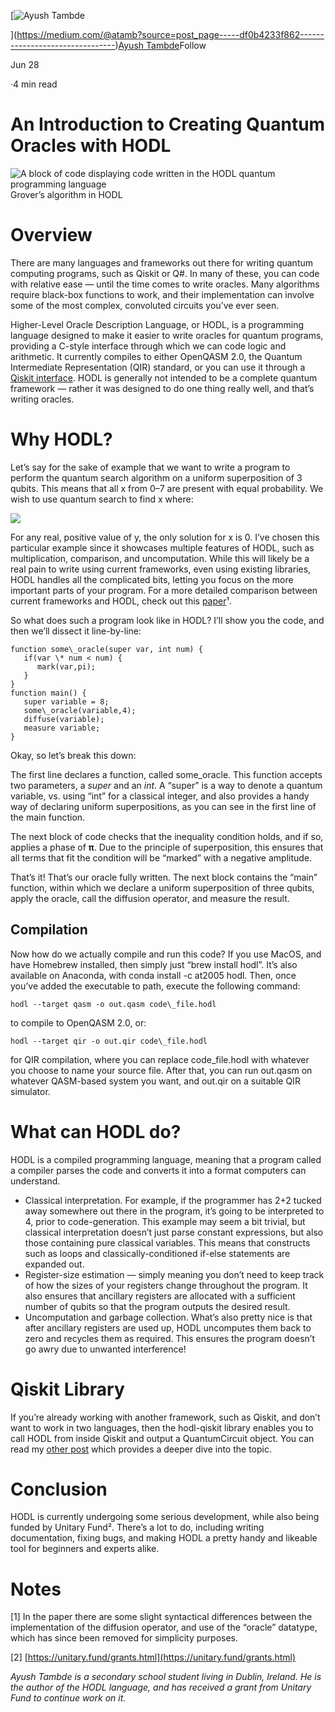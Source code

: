 [![Ayush Tambde](https://miro.medium.com/fit/c/96/96/1*HzoP0H_p6w03dx6YVNfwZQ.jpeg)

](https://medium.com/@atamb?source=post_page-----df0b4233f862--------------------------------)[Ayush Tambde](https://medium.com/@atamb?source=post_page-----df0b4233f862--------------------------------)Follow

Jun 28

·4 min read

An Introduction to Creating Quantum Oracles with HODL
=====================================================

![A block of code displaying code written in the HODL quantum programming language](https://miro.medium.com/max/1400/1*H80yBdaaV5mQcbGMPzeKbg.png)Grover’s algorithm in HODL

Overview
========

There are many languages and frameworks out there for writing quantum computing programs, such as Qiskit or Q#. In many of these, you can code with relative ease — until the time comes to write oracles. Many algorithms require black-box functions to work, and their implementation can involve some of the most complex, convoluted circuits you’ve ever seen.

Higher-Level Oracle Description Language, or HODL, is a programming language designed to make it easier to write oracles for quantum programs, providing a C-style interface through which we can code logic and arithmetic. It currently compiles to either OpenQASM 2.0, the Quantum Intermediate Representation (QIR) standard, or you can use it through a [Qiskit interface](http://google.com). HODL is generally not intended to be a complete quantum framework — rather it was designed to do one thing really well, and that’s writing oracles.

Why HODL?
=========

Let’s say for the sake of example that we want to write a program to perform the quantum search algorithm on a uniform superposition of 3 qubits. This means that all x from 0–7 are present with equal probability. We wish to use quantum search to find x where:

![](https://miro.medium.com/max/164/0*01BzEz2ZoZGka-xO.png)

For any real, positive value of y, the only solution for x is 0. I’ve chosen this particular example since it showcases multiple features of HODL, such as multiplication, comparison, and uncomputation. While this will likely be a real pain to write using current frameworks, even using existing libraries, HODL handles all the complicated bits, letting you focus on the more important parts of your program. For a more detailed comparison between current frameworks and HODL, check out this [paper](https://doi.org/10.48550/arXiv.2110.12487)¹.

So what does such a program look like in HODL? I’ll show you the code, and then we’ll dissect it line-by-line:

```
function some\_oracle(super var, int num) {  
   if(var \* num < num) {  
      mark(var,pi);  
   }  
}  
function main() {  
   super variable = 8;  
   some\_oracle(variable,4);  
   diffuse(variable);  
   measure variable;  
}
```

Okay, so let’s break this down:

The first line declares a function, called some\_oracle. This function accepts two parameters, a _super_ and an _int_. A “super” is a way to denote a quantum variable, vs. using “int” for a classical integer, and also provides a handy way of declaring uniform superpositions, as you can see in the first line of the main function.

The next block of code checks that the inequality condition holds, and if so, applies a phase of **π**. Due to the principle of superposition, this ensures that all terms that fit the condition will be “marked” with a negative amplitude.

That’s it! That’s our oracle fully written. The next block contains the “main” function, within which we declare a uniform superposition of three qubits, apply the oracle, call the diffusion operator, and measure the result.

Compilation
-----------

Now how do we actually compile and run this code? If you use MacOS, and have Homebrew installed, then simply just “brew install hodl”. It’s also available on Anaconda, with conda install -c at2005 hodl. Then, once you’ve added the executable to path, execute the following command:

```
hodl --target qasm -o out.qasm code\_file.hodl
```

to compile to OpenQASM 2.0, or:

```
hodl --target qir -o out.qir code\_file.hodl
```

for QIR compilation, where you can replace code\_file.hodl with whatever you choose to name your source file. After that, you can run out.qasm on whatever QASM-based system you want, and out.qir on a suitable QIR simulator.

What can HODL do?
=================

HODL is a compiled programming language, meaning that a program called a compiler parses the code and converts it into a format computers can understand.

*   Classical interpretation. For example, if the programmer has 2+2 tucked away somewhere out there in the program, it’s going to be interpreted to 4, prior to code-generation. This example may seem a bit trivial, but classical interpretation doesn’t just parse constant expressions, but also those containing pure classical variables. This means that constructs such as loops and classically-conditioned if-else statements are expanded out.
*   Register-size estimation — simply meaning you don’t need to keep track of how the sizes of your registers change throughout the program. It also ensures that ancillary registers are allocated with a sufficient number of qubits so that the program outputs the desired result.
*   Uncomputation and garbage collection. What’s also pretty nice is that after ancillary registers are used up, HODL uncomputes them back to zero and recycles them as required. This ensures the program doesn’t go awry due to unwanted interference!

Qiskit Library
==============

If you’re already working with another framework, such as Qiskit, and don’t want to work in two languages, then the hodl-qiskit library enables you to call HODL from inside Qiskit and output a QuantumCircuit object. You can read my [other post](https://medium.com/@atamb/writing-qiskit-oracles-with-hodl-377859287861) which provides a deeper dive into the topic.

Conclusion
==========

HODL is currently undergoing some serious development, while also being funded by Unitary Fund². There’s a lot to do, including writing documentation, fixing bugs, and making HODL a pretty handy and likeable tool for beginners and experts alike.

Notes
=====

\[1\] In the paper there are some slight syntactical differences between the implementation of the diffusion operator, and use of the “oracle” datatype, which has since been removed for simplicity purposes.

\[2\] [https://unitary.fund/grants.html](https://unitary.fund/grants.html)

_Ayush Tambde is a secondary school student living in Dublin, Ireland. He is the author of the HODL language, and has received a grant from Unitary Fund to continue work on it._
